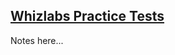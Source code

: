 ## [Whizlabs Practice Tests](https://www.whizlabs.com/learn/course/microsoft-azure-az-104/)

Notes here...
